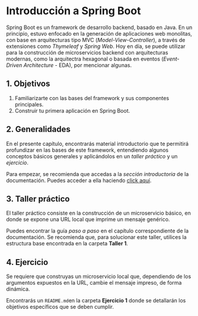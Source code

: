 # Introducción a Spring Boot

Spring Boot es un framework de desarrollo backend, basado en Java. En un principio, estuvo enfocado en la generación de aplicaciones web monolitas, con base en arquitecturas tipo MVC (_Model-View-Controller_), a través de extensiones como _Thymeleaf_ y _Spring Web_. Hoy en día, se puede utilizar para la construcción de microservicios backend con arquitecturas modernas, como la arquitectra hexagonal o basada en eventos (_Event-Driven Architecture_ - EDA), por mencionar algunas.

## 1. Objetivos

1. Familiarizarte con las bases del framework y sus componentes principales.
2. Construir tu primera aplicación en Spring Boot.

## 2. Generalidades

En el presente capítulo, encontrarás material introductorio que te permitirá profundizar en las bases de este framework, entendiendo algunos conceptos básicos generales y aplicándolos en un _taller práctico_ y un _ejercicio_. 

Para empezar, se recomienda que accedas a la _sección introductoria_ de la documentación. Puedes acceder a ella haciendo [click aquí]().

## 3. Taller práctico

El taller práctico consiste en la construcción de un microservicio básico, en donde se expone una URL local que imprime un mensaje genérico.

Puedes encontrar la guía _paso a paso_ en el capítulo correspondiente de la documentación. Se recomienda que, para solucionar este taller, utilices la estructura base encontrada en la carpeta __Taller 1__.

## 4. Ejercicio

Se requiere que construyas un microservicio local que, dependiendo de los argumentos expuestos en la URL, cambie el mensaje impreso, de forma dinámica.

Encontrarás un `README.md`en la carpeta __Ejercicio 1__ donde se detallarán los objetivos específicos que se deben cumplir. 
